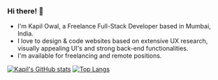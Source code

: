 ### Hi there! :wave:

- I'm Kapil Owal, a Freelance Full-Stack Developer based in Mumbai, India.
- I love to design & code websites based on extensive UX research, visually appealing UI's and strong back-end functionalities.
- I'm available for freelancing and remote positions.

[![Kapil's GitHub stats](https://github-readme-stats.vercel.app/api?username=kapilowal&hide=contribs&hide_border=true&show_icons=true)](https://github.com/kapilowal/github-readme-stats) [![Top Langs](https://github-readme-stats.vercel.app/api/top-langs/?username=kapilowal&layout=compact&hide_border=true)](https://github.com/kapilowal/github-readme-stats)


<!--
**kapilowal/kapilowal** is a ✨ _special_ ✨ repository because its `README.md` (this file) appears on your GitHub profile.

Here are some ideas to get you started:

- 🔭 I’m currently working on ...
- 🌱 I’m currently learning ...
- 👯 I’m looking to collaborate on ...
- 🤔 I’m looking for help with ...
- 💬 Ask me about ...
- 📫 How to reach me: ...
- 😄 Pronouns: ...
- ⚡ Fun fact: ...
-
